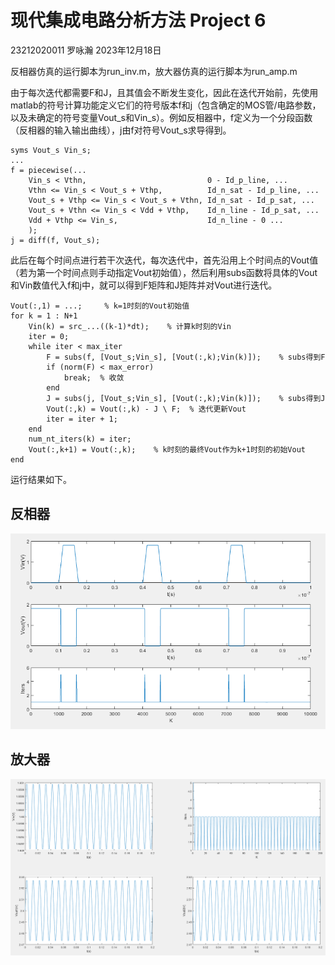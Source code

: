 # 现代集成电路分析方法 Project 6

23212020011 罗咏瀚 2023年12月18日  

反相器仿真的运行脚本为run_inv.m，放大器仿真的运行脚本为run_amp.m  

由于每次迭代都需要F和J，且其值会不断发生变化，因此在迭代开始前，先使用matlab的符号计算功能定义它们的符号版本f和j（包含确定的MOS管/电路参数，以及未确定的符号变量Vout_s和Vin_s）。例如反相器中，f定义为一个分段函数（反相器的输入输出曲线），j由f对符号Vout_s求导得到。  

```text
syms Vout_s Vin_s;
...
f = piecewise(...
    Vin_s < Vthn,                           0 - Id_p_line, ...
    Vthn <= Vin_s < Vout_s + Vthp,          Id_n_sat - Id_p_line, ...
    Vout_s + Vthp <= Vin_s < Vout_s + Vthn, Id_n_sat - Id_p_sat, ...
    Vout_s + Vthn <= Vin_s < Vdd + Vthp,    Id_n_line - Id_p_sat, ...
    Vdd + Vthp <= Vin_s,                    Id_n_line - 0 ...
    );
j = diff(f, Vout_s);
```

此后在每个时间点进行若干次迭代，每次迭代中，首先沿用上个时间点的Vout值（若为第一个时间点则手动指定Vout初始值），然后利用subs函数将具体的Vout和Vin数值代入f和j中，就可以得到F矩阵和J矩阵并对Vout进行迭代。  

```text
Vout(:,1) = ...;     % k=1时刻的Vout初始值 
for k = 1 : N+1
    Vin(k) = src_...((k-1)*dt);    % 计算k时刻的Vin
    iter = 0;      
    while iter < max_iter
        F = subs(f, [Vout_s;Vin_s], [Vout(:,k);Vin(k)]);    % subs得到F
        if (norm(F) < max_error)
            break;  % 收敛
        end
        J = subs(j, [Vout_s;Vin_s], [Vout(:,k);Vin(k)]);    % subs得到J
        Vout(:,k) = Vout(:,k) - J \ F;  % 迭代更新Vout
        iter = iter + 1;             
    end
    num_nt_iters(k) = iter;
    Vout(:,k+1) = Vout(:,k);    % k时刻的最终Vout作为k+1时刻的初始Vout 
end
```

运行结果如下。  

## 反相器

![1](inv.png)

## 放大器

![2](amp.png)